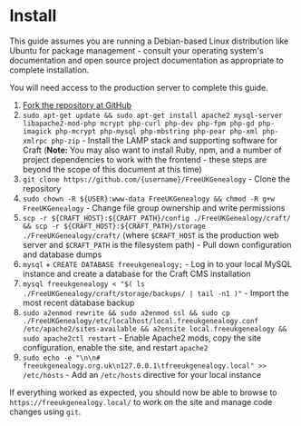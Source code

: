# Install

This guide assumes you are running a Debian-based Linux distribution like Ubuntu for package management - consult your operating system's documentation and open source project documentation as appropriate to complete installation.

You will need access to the production server to complete this guide.

1. [Fork the repository at GitHub](https://help.github.com/articles/fork-a-repo/)
2. `sudo apt-get update && sudo apt-get install apache2 mysql-server libapache2-mod-php mcrypt php-curl php-dev php-fpm php-gd php-imagick php-mcrypt php-mysql php-mbstring php-pear php-xml php-xmlrpc php-zip` - Install the LAMP stack and supporting software for Craft (**Note:** You may also want to install Ruby, npm, and a number of project dependencies to work with the frontend - these steps are beyond the scope of this document at this time)
3. `git clone https://github.com/{username}/FreeUKGenealogy` - Clone the repository
4. `sudo chown -R ${USER}:www-data FreeUKGenealogy && chmod -R g+w FreeUKGenealogy` - Change file group ownership and write permissions
5. `scp -r ${CRAFT_HOST}:${CRAFT_PATH}/config ./FreeUKGenealogy/craft/ && scp -r ${CRAFT_HOST}:${CRAFT_PATH}/storage ./FreeUKGenealogy/craft/` (where `$CRAFT_HOST` is the production web server and `$CRAFT_PATH` is the filesystem path) - Pull down configuration and database dumps
6. `mysql` + `CREATE DATABASE freeukgenealogy;` - Log in to your local MySQL instance and create a database for the Craft CMS installation
7. `mysql freeukgenealogy < "$( ls ./FreeUKGenealogy/craft/storage/backups/ | tail -n1 )"` - Import the most recent database backup
8. `sudo a2enmod rewrite && sudo a2enmod ssl && sudo cp ./FreeUKGenealogy/etc/localhost/local.freeukgenealogy.conf /etc/apache2/sites-available && a2ensite local.freeukgenealogy && sudo apache2ctl restart` - Enable Apache2 mods, copy the site configuration, enable the site, and restart `apache2`
9. `sudo echo -e "\n\n# freeukgenealogy.org.uk\n127.0.0.1\tfreeukgenealogy.local" >> /etc/hosts` - Add an `/etc/hosts` directive for your local instance

If everything worked as expected, you should now be able to browse to `https://freeukgenealogy.local/` to work on the site and manage code changes using `git`.
